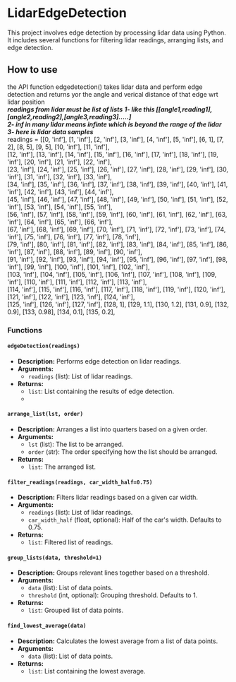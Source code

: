 # LidarEdgeDetection
This project involves edge detection  by processing lidar data using Python. It includes several functions for filtering lidar readings, arranging lists, and edge detection. 

## How to use
the API function edgedetection() takes lidar data and perform edge detection and returns yor the angle and verical distance of that edge wrt lidar position\
***readings from lidar must be list of lists***
***1- like this [[angle1,reading1],[angle2,reading2],[angle3,reading3].....]***\
***2- inf in many lidar means infinte which is beyond the range of the lidar***\
***3- here is lidar data samples***\
readings = [[0, 'inf'], [1, 'inf'], [2, 'inf'], [3, 'inf'], [4, 'inf'], [5, 'inf'], [6, 1], [7, 2], [8, 5], [9, 5], [10, 'inf'], [11, 'inf'],\
 [12, 'inf'], [13, 'inf'], [14, 'inf'], [15, 'inf'], [16, 'inf'], [17, 'inf'], [18, 'inf'], [19, 'inf'], [20, 'inf'], [21, 'inf'], [22, 'inf'],\
 [23, 'inf'], [24, 'inf'], [25, 'inf'], [26, 'inf'], [27, 'inf'], [28, 'inf'], [29, 'inf'], [30, 'inf'], [31, 'inf'], [32, 'inf'], [33, 'inf'],\
 [34, 'inf'], [35, 'inf'], [36, 'inf'], [37, 'inf'], [38, 'inf'], [39, 'inf'], [40, 'inf'], [41, 'inf'], [42, 'inf'], [43, 'inf'], [44, 'inf'],\
 [45, 'inf'], [46, 'inf'], [47, 'inf'], [48, 'inf'], [49, 'inf'], [50, 'inf'], [51, 'inf'], [52, 'inf'], [53, 'inf'], [54, 'inf'], [55, 'inf'],\
 [56, 'inf'], [57, 'inf'], [58, 'inf'], [59, 'inf'], [60, 'inf'], [61, 'inf'], [62, 'inf'], [63, 'inf'], [64, 'inf'], [65, 'inf'], [66, 'inf'],\
 [67, 'inf'], [68, 'inf'], [69, 'inf'], [70, 'inf'], [71, 'inf'], [72, 'inf'], [73, 'inf'], [74, 'inf'], [75, 'inf'], [76, 'inf'], [77, 'inf'], [78, 'inf'], \
 [79, 'inf'], [80, 'inf'], [81, 'inf'], [82, 'inf'], [83, 'inf'], [84, 'inf'], [85, 'inf'], [86, 'inf'], [87, 'inf'], [88, 'inf'], [89, 'inf'], [90, 'inf'],\
 [91, 'inf'], [92, 'inf'], [93, 'inf'], [94, 'inf'], [95, 'inf'], [96, 'inf'], [97, 'inf'], [98, 'inf'], [99, 'inf'], [100, 'inf'], [101, 'inf'], [102, 'inf'],\
 [103, 'inf'], [104, 'inf'], [105, 'inf'], [106, 'inf'], [107, 'inf'], [108, 'inf'], [109, 'inf'], [110, 'inf'], [111, 'inf'], [112, 'inf'], [113, 'inf'],\
 [114, 'inf'], [115, 'inf'], [116, 'inf'], [117, 'inf'], [118, 'inf'], [119, 'inf'], [120, 'inf'], [121, 'inf'], [122, 'inf'], [123, 'inf'], [124, 'inf'],\
 [125, 'inf'], [126, 'inf'], [127, 'inf'], [128, 1], [129, 1.1], [130, 1.2], [131, 0.9], [132, 0.9], [133, 0.98], [134, 0.1], [135, 0.2],
### Functions
#### `edgeDetection(readings)`
- **Description:** Performs edge detection on lidar readings.
- **Arguments:**
  - `readings` (list): List of lidar readings.
- **Returns:** 
  - `list`: List containing the results of edge detection.
  - 
#### `arrange_list(lst, order)`
- **Description:** Arranges a list into quarters based on a given order.
- **Arguments:**
  - `lst` (list): The list to be arranged.
  - `order` (str): The order specifying how the list should be arranged.
- **Returns:** 
  - `list`: The arranged list.

#### `filter_readings(readings, car_width_half=0.75)`
- **Description:** Filters lidar readings based on a given car width.
- **Arguments:**
  - `readings` (list): List of lidar readings.
  - `car_width_half` (float, optional): Half of the car's width. Defaults to 0.75.
- **Returns:** 
  - `list`: Filtered list of readings.

#### `group_lists(data, threshold=1)`
- **Description:** Groups relevant lines together based on a threshold.
- **Arguments:**
  - `data` (list): List of data points.
  - `threshold` (int, optional): Grouping threshold. Defaults to 1.
- **Returns:** 
  - `list`: Grouped list of data points.

#### `find_lowest_average(data)`
- **Description:** Calculates the lowest average from a list of data points.
- **Arguments:**
  - `data` (list): List of data points.
- **Returns:** 
  - `list`: List containing the lowest average.



